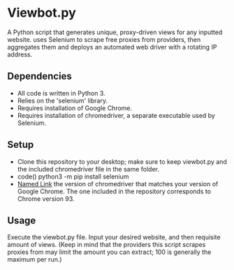 Viewbot.py
=========

A Python script that generates unique, proxy-driven views for any inputted website. uses Selenium to scrape free proxies from providers, then aggregates them and deploys an automated web driver with a rotating IP address.

Dependencies
------------

- All code is written in Python 3.
- Relies on the 'selenium' library.
- Requires installation of Google Chrome.
- Requires installation of chromedriver, a separate executable used by Selenium.

Setup
-----
- Clone this repository to your desktop; make sure to keep viewbot.py and the included chromedriver file in the same folder.
- code() python3 -m pip install selenium
- [Named Link](https://chromedriver.chromium.org/downloads "Download") the version of chromedriver that matches your version of Google Chrome. The one included in the repository corresponds to Chrome version 93.

Usage
-----
Execute the viewbot.py file. Input your desired website, and then requisite amount of views. (Keep in mind that the providers this script scrapes proxies from may limit the amount you can extract; 100 is generally the maximum per run.)
